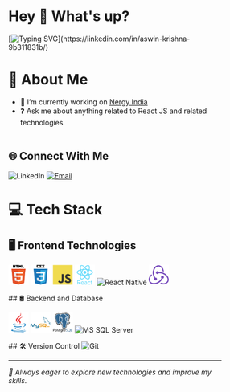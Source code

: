 <div style="background-image: url('https://your-image-url.jpg'); background-size: cover; background-position: center; padding: 40px; border-radius: 10px;">


<h1 align="left">Hey 👋 What's up?</h1>

[![Typing SVG](https://readme-typing-svg.demolab.com?font=Pixelify+Sans&size=18&duration=1500&pause=1000&center=false&vCenter=true&width=600&height=60&lines=Hi+there!+I'm+a+Frontend+Developer.;Specialized+in+React+and+Building+Interactive+UIs.;Passionate+about+Crafting+User+Experiences.;Always+Learning+and+Exploring+New+Tech!)](https://linkedin.com/in/aswin-krishna-9b311831b/)

# 💫 About Me
- 🔭 I’m currently working on [Nergy India](http://www.nergyindia.com/)  
- ❓ Ask me about anything related to React JS and related technologies  
  </br>

## 🌐 Connect With Me
<p>
    <img src="https://cdn.jsdelivr.net/gh/devicons/devicon/icons/linkedin/linkedin-original.svg" alt="LinkedIn" width="40" height="40" title="Connect with me on LinkedIn"/>
  <a href="mailto:ltaswinak@gmail.com" title="Send me an Email">
    <img src="https://cdn-icons-png.flaticon.com/512/732/732200.png" alt="Email" width="40" height="40"/>
  </a>
</p>

# 💻 Tech Stack

## 🖥️ Frontend Technologies
<p>
<img src="https://raw.githubusercontent.com/devicons/devicon/master/icons/html5/html5-original-wordmark.svg" alt="HTML5" width="40" height="40" title="🟠 HTML5 - Structure your content"/>
<img src="https://raw.githubusercontent.com/devicons/devicon/master/icons/css3/css3-original-wordmark.svg" alt="CSS3" width="40" height="40" title="🔵 CSS3 - Style your pages"/>
<img src="https://raw.githubusercontent.com/devicons/devicon/master/icons/javascript/javascript-original.svg" alt="JavaScript" width="40" height="40" title="💛 JavaScript - Bring interactivity to life"/>
<img src="https://raw.githubusercontent.com/devicons/devicon/master/icons/react/react-original-wordmark.svg" alt="React" width="40" height="40" title="⚛️ React - Build dynamic UIs"/>
<img src="https://reactnative.dev/img/header_logo.svg" alt="React Native" width="40" height="40" title="📱 React Native - Mobile app development"/>
<img src="https://raw.githubusercontent.com/devicons/devicon/master/icons/redux/redux-original.svg" alt="Redux" width="40" height="40" title="🟣 Redux - State management made easy"/>
</p>
<!-- Backend and Database -->
## 🛢️ Backend and Database
<p>
<img src="https://raw.githubusercontent.com/devicons/devicon/master/icons/java/java-original.svg" alt="Java" width="40" height="40" title="☕ Java - Object-oriented programming"/>
<img src="https://raw.githubusercontent.com/devicons/devicon/master/icons/mysql/mysql-original-wordmark.svg" alt="MySQL" width="40" height="40" title="🐬 MySQL - Relational database management"/>
<img src="https://raw.githubusercontent.com/devicons/devicon/master/icons/postgresql/postgresql-original-wordmark.svg" alt="PostgreSQL" width="40" height="40" title="🐘 PostgreSQL - Advanced database solutions"/>
<img src="https://www.svgrepo.com/show/303229/microsoft-sql-server-logo.svg" alt="MS SQL Server" width="40" height="40" title="🟢 MS SQL Server - Enterprise-level database management"/>
</p>
<!-- Version Control -->
## 🛠️ Version Control
<img src="https://www.vectorlogo.zone/logos/git-scm/git-scm-icon.svg" alt="Git" width="40" height="40" title="🌿 Git - Version control and collaboration"/>


---

_🚀 Always eager to explore new technologies and improve my skills._

<!-- Created with GPRM ( https://gprm.itsvg.in ) -->
</div>
